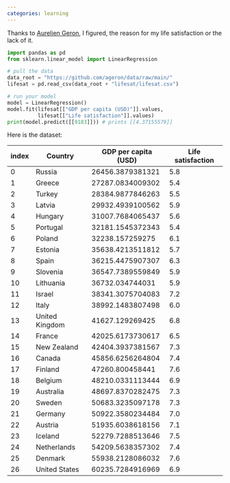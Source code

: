 ```yaml
---
categories: learning 
---
```


Thanks to [Aurelien Geron](https://github.com/ageron), I figured, the reason for my life satisfaction or the lack of it. 

```python
import pandas as pd
from sklearn.linear_model import LinearRegression

# pull the data
data_root = "https://github.com/ageron/data/raw/main/"
lifesat = pd.read_csv(data_root + "lifesat/lifesat.csv")

# run your model
model = LinearRegression()
model.fit(lifesat[["GDP per capita (USD)"]].values, 
          lifesat[["Life satisfaction"]].values)
print(model.predict([[9183]])) # prints [[4.37155579]]
```

Here is the dataset:


|index|Country|GDP per capita \(USD\)|Life satisfaction|
|---|---|---|---|
|0|Russia|26456\.3879381321|5\.8|
|1|Greece|27287\.0834009302|5\.4|
|2|Turkey|28384\.9877846263|5\.5|
|3|Latvia|29932\.4939100562|5\.9|
|4|Hungary|31007\.7684065437|5\.6|
|5|Portugal|32181\.1545372343|5\.4|
|6|Poland|32238\.157259275|6\.1|
|7|Estonia|35638\.4213511812|5\.7|
|8|Spain|36215\.4475907307|6\.3|
|9|Slovenia|36547\.7389559849|5\.9|
|10|Lithuania|36732\.034744031|5\.9|
|11|Israel|38341\.3075704083|7\.2|
|12|Italy|38992\.1483807498|6\.0|
|13|United Kingdom|41627\.129269425|6\.8|
|14|France|42025\.6173730617|6\.5|
|15|New Zealand|42404\.3937381567|7\.3|
|16|Canada|45856\.6256264804|7\.4|
|17|Finland|47260\.800458441|7\.6|
|18|Belgium|48210\.0331113444|6\.9|
|19|Australia|48697\.8370282475|7\.3|
|20|Sweden|50683\.3235097178|7\.3|
|21|Germany|50922\.3580234484|7\.0|
|22|Austria|51935\.6038618156|7\.1|
|23|Iceland|52279\.7288513646|7\.5|
|24|Netherlands|54209\.5638357302|7\.4|
|25|Denmark|55938\.2128086032|7\.6|
|26|United States|60235\.7284916969|6\.9|
